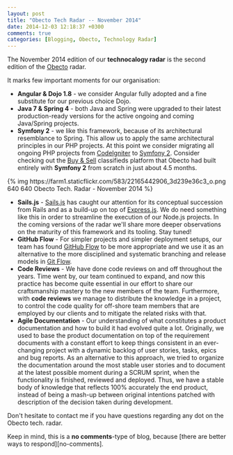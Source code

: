 ```yaml
---
layout: post
title: "Obecto Tech Radar -- November 2014"
date: 2014-12-03 12:18:37 +0300
comments: true
categories: [Blogging, Obecto, Technology Radar]
---
```


The November 2014 edition of our **technocalogy radar** is the second edition of the [Obecto][obecto] radar. 

It marks few important moments for our organisation:

* **Angular & Dojo 1.8** - we consider Angular fully adopted and a fine substitute for our previous choice Dojo.
* **Java 7 & Spring 4** - both Java and Spring were upgraded to their latest production-ready versions for the active ongoing and coming Java/Spring projects.
* **Symfony 2** - we like this framework, because of its architectural resemblance to Spring. This allow us to apply the same architectural principles in our PHP projects. At this point we consider migrating all ongoing PHP projects from [CodeIgniter][codeigniter] to [Symfony 2][symfony]. Consider checking out the [Buy & Sell][buyandsell] classifieds platform that Obecto had built entirely with **Symfony 2** from scratch in just about 4.5 months.

<!-- more -->

<div class="screenshot">
{% img https://farm1.staticflickr.com/583/22165442906_3d239e36c3_o.png 640 640 Obecto Tech. Radar - November 2014 %}
</div>

* **Sails.js** - [Sails.js][sailsjs] has caught our attention for its conceptual succession from Rails and as a build-up on top of [Express.js][expressjs]. We do need something like this in order to streamline the execution of our Node.js projects. In the coming versions of the radar we'll share more deeper observations on the maturity of this framework and its tooling. Stay tuned!
* **GitHub Flow** - For simpler projects and simpler deployment setups, our team has found [GitHub Flow][githubflow] to be more appropriate and we use it as an alternative to the more disciplined and systematic branching and release models in [Git Flow][gitflow]. 
* **Code Reviews** - We have done code reviews on and off throughout the years. Time went by, our team continued to expand, and now this practice has become quite essential in our effort to share our craftsmanship mastery to the new members of the team. Furthermore, with **code reviews** we manage to distribute the knowledge in a project, to control the code quality for off-shore team members that are employed by our clients and to mitigate the related risks with that.
* **Agile Documentation** - Our understanding of what constitutes a product documentation and how to build it had evolved quite a lot. Originally, we used to base the product documentation on top of the requirement documents with a constant effort to keep things consistent in an ever-changing project with a dynamic backlog of user stories, tasks, epics and bug reports. As an alternative to this approach, we tried to organize the documentation around the most stable user stories and to document at the latest possible moment during a SCRUM sprint, when the functionality is finished, reviewed and deployed. Thus, we have a stable body of knowledge that reflects 100% accurately the end product, instead of being a mash-up between original intentions patched with description of the decision taken during development.  

Don't hesitate to contact me if you have questions regarding any dot on the Obecto tech. radar.

Keep in mind, this is a **no comments**-type of blog, because [there are better ways to respond][no-comments].

[obecto]: http://obecto.com "My Company"
[codeigniter]: https://codeigniter.com/ "CodeIngniter Web Framework"
[symfony]: https://symfony.com/ "High-Performance PHP Framework"
[buyandsell]: https://www.buyandsell.ie/ "Buy & Sell - Ireland"
[sailsjs]: http://sailsjs.org/ "Enterprise-grade Node.js framework"
[expressjs]: http://expressjs.com/ "Express - Node.js web application framework"
[githubflow]: https://guides.github.com/introduction/flow/ "Understanding the GitHub Flow"
[gitflow]: http://nvie.com/posts/a-successful-git-branching-model/ "A successful Git branching model"

